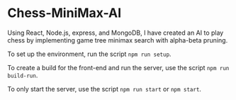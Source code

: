 # Chess-MiniMax-AI

Using React, Node.js, express, and MongoDB, I have created an AI to play chess by implementing game tree minimax search with alpha-beta pruning.

To set up the environment, run the script `npm run setup`.

To create a build for the front-end and run the server, use the script `npm run build-run`.

To only start the server, use the script `npm run start` or `npm start`.